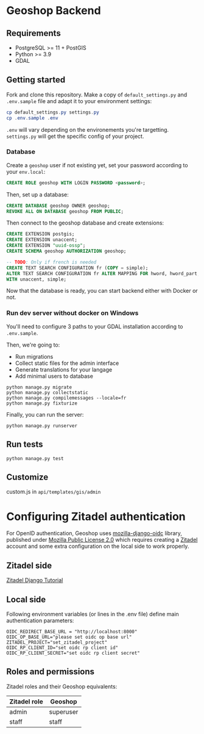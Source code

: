 # Geoshop Backend

## Requirements

* PostgreSQL >= 11 + PostGIS
* Python >= 3.9
* GDAL

## Getting started

Fork and clone this repository. Make a copy of `default_settings.py` and `.env.sample` file and adapt it to your environment settings:

```powershell
cp default_settings.py settings.py
cp .env.sample .env
```

`.env` will vary depending on the environements you're targetting.
`settings.py` will get the specific config of your project.

### Database

Create a `geoshop` user if not existing yet, set your password according to your `env.local`:

```sql
CREATE ROLE geoshop WITH LOGIN PASSWORD <password>;
```

Then, set up a database:

```sql
CREATE DATABASE geoshop OWNER geoshop;
REVOKE ALL ON DATABASE geoshop FROM PUBLIC;
```

Then connect to the geoshop database and create extensions:

```sql
CREATE EXTENSION postgis;
CREATE EXTENSION unaccent;
CREATE EXTENSION "uuid-ossp";
CREATE SCHEMA geoshop AUTHORIZATION geoshop;

-- TODO: Only if french is needed
CREATE TEXT SEARCH CONFIGURATION fr (COPY = simple);
ALTER TEXT SEARCH CONFIGURATION fr ALTER MAPPING FOR hword, hword_part, word
WITH unaccent, simple;
```

Now that the database is ready, you can start backend either with Docker or not.

### Run dev server without docker on Windows

You'll need to configure 3 paths to your GDAL installation according to `.env.sample`.

Then, we're going to:

 * Run migrations
 * Collect static files for the admin interface
 * Generate translations for your langage
 * Add minimal users to database

```shell
python manage.py migrate
python manage.py collectstatic
python manage.py compilemessages --locale=fr
python manage.py fixturize
```

Finally, you can run the server:

```shell
python manage.py runserver
```

## Run tests

```shell
python manage.py test
```

## Customize

custom.js in `api/templates/gis/admin`

# Configuring Zitadel authentication

For OpenID authentication, Geoshop uses [mozilla-django-oidc](https://github.com/mozilla/mozilla-django-oidc) library, published under [Mozilla Public License 2.0](https://github.com/mozilla/mozilla-django-oidc/blob/main/LICENSE) which requires creating a [Zitadel](https://zitadel.com/) account and some extra configuration on the local side to work properly.

## Zitadel side
[Zitadel Django Tutorial](https://zitadel.com/docs/sdk-examples/python-django)

## Local side

Following environment variables (or lines in the .env file) define main authentication parameters:

```env
OIDC_REDIRECT_BASE_URL = "http://localhost:8000"
OIDC_OP_BASE_URL="please set oidc op base url"
ZITADEL_PROJECT="set_zitadel_project"
OIDC_RP_CLIENT_ID="set oidc rp client id"
OIDC_RP_CLIENT_SECRET="set oidc rp client secret"
```

## Roles and permissions

Zitadel roles and their Geoshop equivalents:

| Zitadel role      | Geoshop       |
| ----------------- | ------------- |
| admin             | superuser     |
| staff             | staff         |
